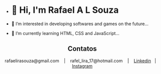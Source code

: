 - <h1> 👋 Hi, I'm Rafael A L Souza</h1>

- 👀 I’m interested in developing softwares and games on the future...
- 🌱 I’m currently learning HTML, CSS and JavaScript...


<h2 align="center">Contatos</h2>

<div align="center">
     rafaelirasouza@gmail.com &nbsp;&nbsp;&nbsp;|&nbsp;&nbsp;&nbsp; rafel_lira_17@hotmail.com &nbsp;&nbsp;&nbsp;|&nbsp;&nbsp;&nbsp;
     <a href="https://www.linkedin.com/in/rafael-a-l-souza-026ab71a5/">Linkedin</a>&nbsp;&nbsp;&nbsp;|&nbsp;&nbsp;&nbsp;
     <a href="https://www.instagram.com/fpsfael/">Instagram</a>
</div>

